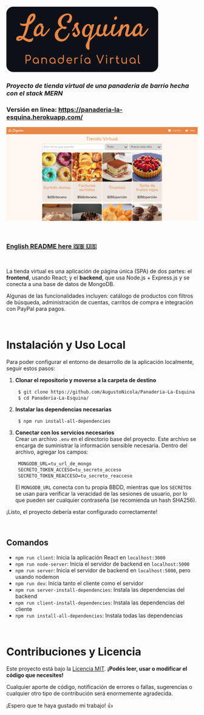 ![Panadería La Esquina](Logo.png)
### *Proyecto de tienda virtual de una panadería de barrio hecha con el stack MERN*

### **Versión en línea: https://panaderia-la-esquina.herokuapp.com/**

![Screenshot](screenshot.png)
   
<br>

### [English README here :uk: :us:](README-EN.md)

<br>

La tienda virtual es una aplicación de página única (SPA) de dos partes: el **frontend**, usando React; y el **backend**, que usa Node.js + Express.js y se conecta a una base de datos de MongoDB.

Algunas de las funcionalidades incluyen: catálogo de productos con filtros de búsqueda, administración de cuentas,  carritos de compra e integración con PayPal para pagos.

<br />

# Instalación y Uso Local
Para poder configurar el entorno de desarrollo de la aplicación localmente, seguir estos pasos:

1. **Clonar el repositorio y moverse a la carpeta de destino**
	
		$ git clone https://github.com/AugustoNicola/Panaderia-La-Esquina
		$ cd Panaderia-La-Esquina/
	
2. **Instalar las dependencias necesarias**
		
		$ npm run install-all-dependencies

3. **Conectar con los servicios necesarios**  
	Crear un archivo `.env` en el directorio base del proyecto. Este archivo se encarga de suministrar la información sensible necesaria. Dentro del archivo, agregar los campos:
	
		MONGODB_URL=tu_url_de_mongo
		SECRETO_TOKEN_ACCESO=tu_secreto_acceso
		SECRETO_TOKEN_REACCESO=tu_secreto_reacceso
	El `MONGODB_URL` conecta con tu propia BBDD, mientras que los `SECRETO`s se usan para verificar la veracidad de las sesiones de usuario, por lo que pueden ser cualquier contraseña (se recomienda un hash SHA256).

¡Listo, el proyecto debería estar configurado correctamente!

<br />

## Comandos

* `npm run client`: Inicia la aplicación React en `localhost:3000`
* `npm run node-server`: Inicia el servidor de backend en `localhost:5000`
* `npm run server`: Inicia el servidor de backend en `localhost:5000`, pero usando nodemon
* `npm run dev`: Inicia tanto el cliente como el servidor
* `npm run server-install-dependencies`: Instala las dependencias del backend
* `npm run client-install-dependencies`: Instala las dependencias del cliente
* `npm run install-all-dependencies`: Instala todas las dependencias

<br />

# Contribuciones y Licencia
Este proyecto está bajo la [Licencia MIT](https://choosealicense.com/licenses/mit/). **¡Podés leer, usar o modificar el código que necesites!**

Cualquier aporte de código, notificación de errores o fallas, sugerencias o cualquier otro tipo de contribución será enormemente agradecida. 

¡Espero que te haya gustado mi trabajo! :+1: